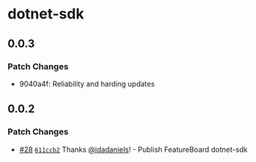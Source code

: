 # dotnet-sdk

## 0.0.3

### Patch Changes

- 9040a4f: Reliability and harding updates

## 0.0.2

### Patch Changes

- [#28](https://github.com/arkahna/featureboard-sdks/pull/28) [`611ccb2`](https://github.com/arkahna/featureboard-sdks/commit/611ccb25ab12909e778606807c07caa07bbad9fe) Thanks [@idadaniels](https://github.com/idadaniels)! - Publish FeatureBoard dotnet-sdk
